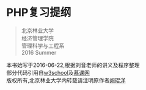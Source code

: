 # PHP复习提纲

> 北京林业大学<br/>
> 经济管理学院<br/>
> 管理科学与工程系<br/>
> 2016 Summer

本书始写于2016-06-22,根据刘音老师的讲义及程序整理<br/>
部分代码引用自[w3school](http://www.w3school.com.cn/)及[慕课网](http://www.imooc.com/)<br/>
版权所有,北京林业大学内转载请注明原作者[阙琨洋](https://github.com/Nightwingky/)
